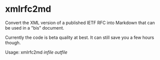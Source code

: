 # xmlrfc2md

Convert the XML version of a published IETF RFC into Markdown that can be used in a "bis" document.

Currently the code is beta quality at best. It can still save you a few hours though.

Usage: xmlrfc2md *infile* *outfile*
